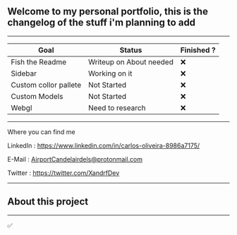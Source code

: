 Welcome to my personal portfolio, this is the changelog of the stuff i'm planning to add
----
---

Goal| Status | Finished ? 
-|-|-
Fish the Readme|Writeup on About needed|❌
Sidebar|Working on it|❌
Custom collor pallete | Not Started |❌
Custom Models|Not Started| ❌
Webgl | Need to research| ❌

---
Where you can find me

LinkedIn : https://www.linkedin.com/in/carlos-oliveira-8986a7175/

E-Mail : AirportCandelairdels@protonmail.com

Twitter : https://twitter.com/XandrfDev

---

About this project
---

-----



✅